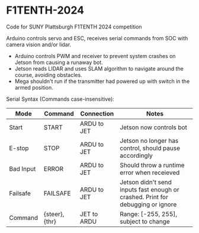 # F1TENTH-2024
Code for SUNY Plattsburgh F1TENTH 2024 competition

Arduino controls servo and ESC, receives serial commands from SOC with camera vision and/or lidar.

* Arduino controls PWM and receiver to prevent system crashes on Jetson from causing a runaway bot.
* Jetson reads LIDAR and uses SLAM algorithm to navigate around the course, avoiding obstacles.
* Mega shouldn't run if the transmitter had powered up with switch in the armed position.

Serial Syntax (Commands case-insensitive):

| Mode      | Command       | Connection  | Notes                                                                           |
|-----------|---------------|-------------|---------------------------------------------------------------------------------|
| Start     | START         | ARDU to JET | Jetson now controls bot                                                         |
| E-stop    | STOP          | ARDU to JET | Jetson no longer has control, should pause accordingly                          |
| Bad Input | ERROR         | ARDU to JET | Should throw a runtime error when receieved                                     |
| Failsafe  | FAILSAFE      | ARDU to JET | Jetson didn't send inputs fast enough or crashed. Print for debugging or ignore |
| Command   | {steer},{thr} | JET to ARDU | Range: [-255, 255], subject to change                                           |
